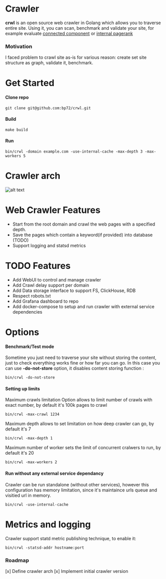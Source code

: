 <h1>Crawler</h1>

**crwl** is an open source web crawler in Golang which allows you to traverse entire site. Using it, you can scan, benchmark and validate your site, for example evaluate [connected component](https://en.wikipedia.org/wiki/Component_(graph_theory)) or [internal pagerank](https://en.wikipedia.org/wiki/PageRank)

### Motivation
I faced problem to crawl site as-is for various reason: create set site structure as graph, validate it, benchmark.

# Get Started
#### Clone repo
```
git clone git@github.com:bp72/crwl.git
```

#### Build
```
make build
```

#### Run
```
bin/crwl -domain example.com -use-internal-cache -max-depth 3 -max-workers 5
```


# Crawler arch
![alt text](https://github.com/bp72/crwl/blob/feature/update-readme-to-provide-more-context/crawler-arc.png?raw=true)


# Web Crawler Features
- Start from the root domain and crawl the web pages with a specified depth.
- Save the pages which contain a keyword(if provided) into database (TODO)
- Support logging and statsd metrics

# TODO Features
- Add WebUI to control and manage crawler
- Add Crawl delay support per domain
- Add Data storage interface to support FS, ClickHouse, RDB
- Respect robots.txt
- Add Grafana dashboard to repo
- Add docker-compose to setup and run crawler with external service dependencies 


# Options

#### Benchmark/Test mode
Sometime you just need to traverse your site without storing the content, just to check everything works fine or how far you can go. In this case you can use **-do-not-store** option, it disables content storing function :
```
bin/crwl -do-not-store
```

#### Setting up limits

Maximum crawls limitation
Option allows to limit number of crawls with exact number, by default it's 100k pages to crawl
```
bin/crwl -max-crawl 1234
```

Maximum depth allows to set limitation on how deep crawler can go, by default it's 7
```
bin/crwl -max-depth 1
```

Maximum number of worker sets the limit of concurrent cralwers to run, by default it's 20
```
bin/crwl -max-workers 2
```

#### Run without any external service dependancy
Crawler can be run standalone (without other services), however this configuration has memory limitation, since it's maintaince urls queue and visitied url in memory.
```
bin/crwl -use-internal-cache
```

# Metrics and logging
Crawler support statd metric publishing technique, to enable it:
```
bin/crwl -statsd-addr hostname:port
```

### Roadmap
[x] Define crawler arch
[x] Implement initial crawler version

